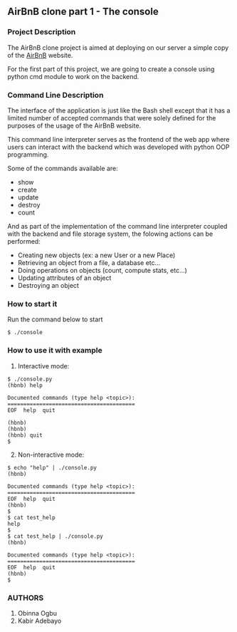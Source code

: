 ## AirBnB clone part 1 - The console

### Project Description 
The AirBnB clone project is aimed at deploying on our server a simple copy of the [AirBnB](https://www.airbnb.com) website.

For the first part of this project, we are going to create a console using python cmd module to work on the backend. 

### Command Line Description 
The interface of the application is just like the Bash shell except that it has a limited number of accepted commands that were solely defined for the purposes of the usage of the AirBnB website.

This command line interpreter serves as the frontend of the web app where users can interact with the backend which was developed with python OOP programming.

Some of the commands available are:
- show
- create
- update
- destroy
- count

And as part of the implementation of the command line interpreter coupled with the backend and file storage system, the folowing actions can be performed:
-   Creating new objects (ex: a new User or a new Place)
-   Retrieving an object from a file, a database etc…
-   Doing operations on objects (count, compute stats, etc…)
-   Updating attributes of an object
-   Destroying an object  

### How to start it
Run the command below to start
```
$ ./console
```
### How to use it with example
1. Interactive mode:
```
$ ./console.py
(hbnb) help

Documented commands (type help <topic>):
========================================
EOF  help  quit

(hbnb) 
(hbnb) 
(hbnb) quit
$
```
2. Non-interactive mode:
```
$ echo "help" | ./console.py
(hbnb)

Documented commands (type help <topic>):
========================================
EOF  help  quit
(hbnb) 
$
$ cat test_help
help
$
$ cat test_help | ./console.py
(hbnb)

Documented commands (type help <topic>):
========================================
EOF  help  quit
(hbnb) 
$
```

### AUTHORS
1. Obinna Ogbu
2. Kabir Adebayo
